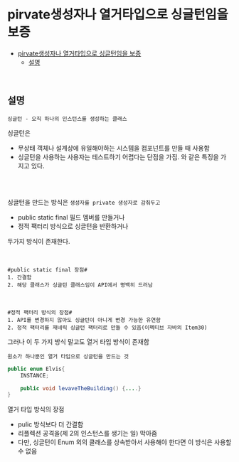 # pirvate생성자나 열거타입으로 싱글턴임을 보증

- [pirvate생성자나 열거타입으로 싱글턴임을 보증](#pirvate생성자나-열거타입으로-싱글턴임을-보증)
  - [설명](#설명)

<br>

## 설명

```
싱글턴 - 오직 하나의 인스턴스를 생성하는 클래스
```

싱글턴은

- 무상태 객체나 설계상에 유일해야하는 시스템을 컴포넌트를 만들 때 사용함
- 싱글턴을 사용하는 사용자는 테스트하기 어렵다는 단점을 가짐.
  와 같은 특징을 가지고 있다.

<br/>
<br/>

싱글턴을 만드는 방식은 `생성자를 private 생성자로 감춰두고`

- public static final 필드 멤버를 만들거나
- 정적 팩터리 방식으로 싱글턴을 반환하거나

두가지 방식이 존재한다.

<br>

```
#public static final 장점#
1. 간결함
2. 해당 클래스가 싱글턴 클래스임이 API에서 명백히 드러남
```

<br>

```
#정적 팩터리 방식의 장점#
1. API를 변경하지 않아도 싱글턴이 아니게 변경 가능한 유연함
2. 정적 팩터리를 재네릭 싱글턴 팩터리로 만들 수 있음(이펙티브 자바의 Item30)
```

그러나 이 두 가지 방식 말고도 열거 타입 방식이 존재함

`원소가 하나뿐인 열거 타입으로 싱글턴을 만드는 것`

```java
public enum Elvis{
    INSTANCE;

    public void levaveTheBuilding() {....}
}
```

열거 타입 방식의 장점

- pulic 방식보다 더 간결함
- 리플렉션 공격을(제 2의 인스턴스를 생기는 일) 막아줌
- 다만, 싱글턴이 Enum 외의 클래스를 상속받아서 사용해야 한다면 이 방식은 사용할 수 없음
